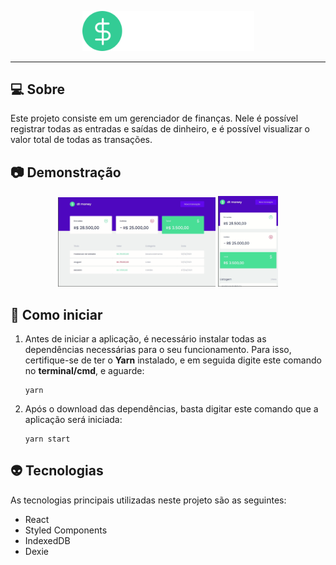 <p align="center">
  <img src="src/assets/logo.svg" width="275">
</p>

---

## :computer: Sobre
Este projeto consiste em um gerenciador de finanças. Nele é possível registrar todas as entradas e saídas de dinheiro, e é possível visualizar o valor total de todas as transações.

## :camera: Demonstração
<p align="center">
  <img src="github/web.gif" width="50%">
  <img src="github/mobile.gif" width="19%">
</p>


## :rocket: Como iniciar
1. Antes de iniciar a aplicação, é necessário instalar todas as dependências necessárias para o seu funcionamento. Para isso, certifique-se de ter o **Yarn** instalado, e em seguida digite este comando no **terminal/cmd**, e aguarde:
    ```
    yarn
    ```
2. Após o download das dependências, basta digitar este comando que a aplicação será iniciada:
    ```
    yarn start
    ```

## :alien: Tecnologias
As tecnologias principais utilizadas neste projeto são as seguintes:
- React
- Styled Components
- IndexedDB
- Dexie
